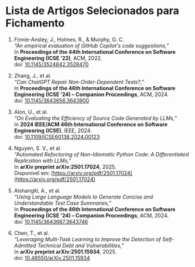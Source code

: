# Lista de Artigos Selecionados para Fichamento

1. Finnie-Ansley, J., Holmes, R., & Murphy, G. C.  
   *“An empirical evaluation of GitHub Copilot's code suggestions,”*  
   In **Proceedings of the 44th International Conference on Software Engineering (ICSE ’22)**, ACM, 2022.  
   doi: [10.1145/3524842.3528470](https://dl.acm.org/doi/10.1145/3524842.3528470)  

2. Zhang, J., et al.  
   *“Can ChatGPT Repair Non-Order-Dependent Tests?,”*  
   In **Proceedings of the 46th International Conference on Software Engineering (ICSE ’24) – Companion Proceedings**, ACM, 2024.  
   doi: [10.1145/3643656.3643900](https://dl.acm.org/doi/10.1145/3643656.3643900)  

3. Alon, U., et al.  
   *“On Evaluating the Efficiency of Source Code Generated by LLMs,”*  
   In **2024 IEEE/ACM 46th International Conference on Software Engineering (ICSE)**, IEEE, 2024.  
   doi: [10.1109/ICSE60138.2024.00123](https://ieeexplore.ieee.org/document/10599574)  

4. Nguyen, S. V., et al.  
   *“Automated Refactoring of Non-Idiomatic Python Code: A Differentiated Replication with LLMs,”*  
   In **arXiv preprint arXiv:2501.17024**, 2025.  
   Disponível em: [https://arxiv.org/pdf/2501.17024](https://arxiv.org/pdf/2501.17024)  

5. Alshangiti, A., et al.  
   *“Using Large Language Models to Generate Concise and Understandable Test Case Summaries,”*  
   In **Proceedings of the 46th International Conference on Software Engineering (ICSE ’24) – Companion Proceedings**, ACM, 2024.  
   doi: [10.1145/3643687.3643746](https://doi.org/10.1145/3643687.3643746)  

6. Chen, T., et al.  
   *“Leveraging Multi-Task Learning to Improve the Detection of Self-Admitted Technical Debt and Vulnerabilities,”*  
   In **arXiv preprint arXiv:2501.15934**, 2025.  
   doi: [10.48550/arXiv.2501.15934](https://doi.org/10.48550/arXiv.2501.15934)  
